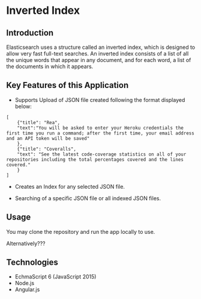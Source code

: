 # Inverted Index

## Introduction

Elasticsearch uses a structure called an inverted index, which is designed to allow very fast full-text searches. An inverted index consists of a list of all the unique words that appear in any document, and for each word, a list of the documents in which it appears.

## Key Features of this Application

* Supports Upload of JSON file created following the format displayed below:

```
[
    {"title": "Rea",
    "text":"You will be asked to enter your Heroku credentials the first time you run a command; after the first time, your email address and an API token will be saved"
    },
    {"title": "Coveralls",
    "text": "See the latest code-coverage statistics on all of your repositories including the total percentages covered and the lines covered."
    }
]
```

* Creates an Index for any selected JSON file.

* Searching of a specific JSON file or all indexed JSON files.

## Usage

You may clone the repository and run the app locally to use.

Alternatively???


## Technologies

* EchmaScript 6 (JavaScript 2015)
* Node.js
* Angular.js